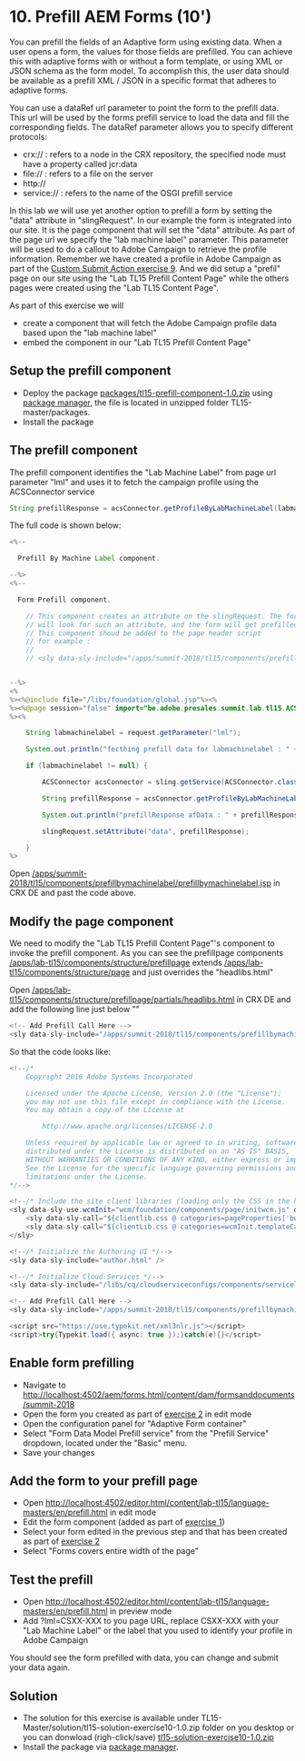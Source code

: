 # 10. Prefill AEM Forms (10')

You can prefill the fields of an Adaptive form using existing data. When a user opens a form, the values for those fields are prefilled. You can achieve this with adaptive forms with or without a form template, or using XML or JSON schema as the form model. To accomplish this, the user data should be available as a prefill XML / JSON in a specific format that adheres to adaptive forms.

You can use a dataRef url parameter to point the form to the prefill data. This url will be used by the forms prefill service to load the data and fill the corresponding fields. The dataRef parameter allows you to specify different protocols:

* crx://     : refers to a node in the CRX repository, the specified node must have a property called jcr:data
* file://    : refers to a file on the server
* http:// 
* service:// : refers to the name of the OSGI prefill service

In this lab we will use yet another option to prefill a form by setting the "data" attribute in "slingRequest". In our example the form is integrated into our site. It is the page component that will set the "data" attribute. As part of the page url we specify the "lab machine label" parameter. This parameter will be used to do a callout to Adobe Campaign to retrieve the profile information. Remember we have created a profile in Adobe Campaign as part of the [Custom Submit Action exercise 9](../exercise9/README.md). And we did setup a "prefil" page on our site using the "Lab TL15 Prefill Content Page" while the others pages were created using the "Lab TL15 Content Page".

As part of this exercise we will 

* create a component that will fetch the Adobe Campaign profile data based upon the "lab machine label"
* embed the component in our "Lab TL15 Prefill Content Page"

## Setup the prefill component

* Deploy the package [packages/tl15-prefill-component-1.0.zip](../packages/tl15-prefill-component-1.0.zip) using [package manager](http://localhost:4502/crx/packmgr/index.jsp), the file is located in unzipped folder TL15-master/packages.
* Install the package


## The prefill component

The prefill component identifies the "Lab Machine Label" from page url parameter "lml" and uses it to fetch the campaign profile using the ACSConnector service 

```java
String prefillResponse = acsConnector.getProfileByLabMachineLabel(labmachinelabel, ACSConnector.OUTPUT_FORMS);
```
The full code is shown below:

```java
<%--

  Prefill By Machine Label component.

--%>
<%--

  Form Prefill component.

    // This component creates an attribute on the slingRequest. The form prefill service 
    // will look for such an attribute, and the form will get prefilled.
    // This component shoud be added to the page header script 
    // for example :
    //
    // <sly data-sly-include="/apps/summit-2018/tl15/components/prefillbymachinelabel/prefillbymachinelabel.jsp" />


--%>
<%
%><%@include file="/libs/foundation/global.jsp"%><%
%><%@page session="false" import="be.adobe.presales.summit.lab.tl15.ACSConnector" %><%
%><%

	String labmachinelabel = request.getParameter("lml");

    System.out.println("fecthing prefill data for labmachinelabel : " + labmachinelabel);

	if (labmachinelabel != null) {

    	ACSConnector acsConnector = sling.getService(ACSConnector.class);

    	String prefillResponse = acsConnector.getProfileByLabMachineLabel(labmachinelabel, ACSConnector.OUTPUT_FORMS);

    	System.out.println("prefillResponse afData : " + prefillResponse);

    	slingRequest.setAttribute("data", prefillResponse);

    }
%>
```

Open [/apps/summit-2018/tl15/components/prefillbymachinelabel/prefillbymachinelabel.jsp](http://localhost:4502/crx/de/index.jsp#/apps/summit-2018/tl15/components/prefillbymachinelabel/prefillbymachinelabel.jsp) in CRX DE and past the code above.

## Modify the page component

We need to modify the "Lab TL15 Prefill Content Page"'s component to invoke the prefill component. As you can see the prefillpage components [/apps/lab-tl15/components/structure/prefillpage](http://localhost:4502/crx/de/index.jsp#/apps/lab-tl15/components/structure/prefillpage) extends [/apps/lab-tl15/components/structure/page](http://localhost:4502/crx/de/index.jsp#/apps/lab-tl15/components/structure/page) and just overrides the "headlibs.html"

Open [/apps/lab-tl15/components/structure/prefillpage/partials/headlibs.html](http://localhost:4502/crx/de/index.jsp#/apps/lab-tl15/components/structure/prefillpage/partials/headlibs.html) in CRX DE and add the following line just below "<!-- Add Prefill Call Here -->"

```java
<!-- Add Prefill Call Here -->
<sly data-sly-include="/apps/summit-2018/tl15/components/prefillbymachinelabel/prefillbymachinelabel.jsp" />
```

So that the code looks like:

```java
<!--/*
    Copyright 2016 Adobe Systems Incorporated

    Licensed under the Apache License, Version 2.0 (the "License");
    you may not use this file except in compliance with the License.
    You may obtain a copy of the License at

        http://www.apache.org/licenses/LICENSE-2.0

    Unless required by applicable law or agreed to in writing, software
    distributed under the License is distributed on an "AS IS" BASIS,
    WITHOUT WARRANTIES OR CONDITIONS OF ANY KIND, either express or implied.
    See the License for the specific language governing permissions and
    limitations under the License.
*/-->

<!--/* Include the site client libraries (loading only the CSS in the header, JS will be loaded in the footer) */-->
<sly data-sly-use.wcmInit="wcm/foundation/components/page/initwcm.js" data-sly-use.clientlib="/libs/granite/sightly/templates/clientlib.html">
    <sly data-sly-call="${clientlib.css @ categories=pageProperties['bw-theme'] || 'lab-tl15.site'}"/>
    <sly data-sly-call="${clientLib.css @ categories=wcmInit.templateCategories}" />
</sly>

<!--/* Initialize the Authoring UI */-->
<sly data-sly-include="author.html" />

<!--/* Initialize Cloud Services */-->
<sly data-sly-include="/libs/cq/cloudserviceconfigs/components/servicelibs/servicelibs.jsp" />

<!-- Add Prefill Call Here -->
<sly data-sly-include="/apps/summit-2018/tl15/components/prefillbymachinelabel/prefillbymachinelabel.jsp" />

<script src="https://use.typekit.net/xml3nlr.js"></script>
<script>try{Typekit.load({ async: true });}catch(e){}</script>
```

## Enable form prefilling

* Navigate to [http://localhost:4502/aem/forms.html/content/dam/formsanddocuments/summit-2018](http://localhost:4502/aem/forms.html/content/dam/formsanddocuments/summit-2018)
* Open the form you created as part of [exercise 2](../exercise2/README.md) in edit mode
* Open the configuration panel for "Adaptive Form container"
* Select "Form Data Model Prefill service" from the "Prefill Service" dropdown, located under the "Basic" menu.
* Save your changes

## Add the form to your prefill page

* Open [http://localhost:4502/editor.html/content/lab-tl15/language-masters/en/prefill.html](http://localhost:4502/editor.html/content/lab-tl15/language-masters/en/prefill.html) in edit mode
* Edit the form component (added as part of [exercise 1](../exercise1/README.md))
* Select your form edited in the previous step and that has been created as part of [exercise 2](../exercise2/README.md)
* Select "Forms covers entire width of the page"

## Test the prefill

* Open [http://localhost:4502/editor.html/content/lab-tl15/language-masters/en/prefill.html](http://localhost:4502/editor.html/content/lab-tl15/language-masters/en/prefill.html) in preview mode
* Add ?lml=CSXX-XXX to you page URL, replace CSXX-XXX with your "Lab Machine Label" or the label that you used to identify your profile in Adobe Campaign

You should see the form prefilled with data, you can change and submit your data again.

## Solution

* The solution for this exercise is available under TL15-Master/solution/tl15-solution-exercise10-1.0.zip folder on you desktop or you can donwload (righ-click/save) [tl15-solution-exercise10-1.0.zip](../solutions/tl15-solution-exercise10-1.0.zip)
* Install the package via [package manager](http://localhost:4502/crx/packmgr/index.jsp).


